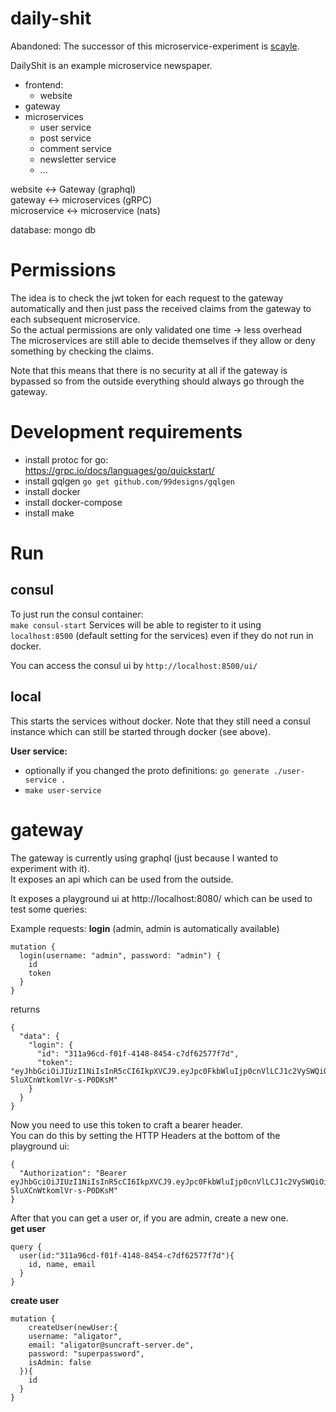 # daily-shit
Abandoned: The successor of this microservice-experiment is [scayle](https://github.com/scayle).

DailyShit is an example microservice newspaper.

* frontend:
    * website
* gateway
* microservices
    * user service
    * post service
    * comment service
    * newsletter service
    * ...
    
website <-> Gateway (graphql)  
gateway <-> microservices (gRPC)  
microservice <-> microservice (nats) 

database: mongo db

# Permissions

The idea is to check the jwt token for each request to the gateway automatically
and then just pass the received claims from the gateway to each subsequent microservice.  
So the actual permissions are only validated one time -> less overhead  
The microservices are still able to decide themselves if they allow or deny something
by checking the claims.

Note that this means that there is no security at all if the gateway is bypassed
so from the outside everything should always go through the gateway.

# Development requirements

* install protoc for go:  
https://grpc.io/docs/languages/go/quickstart/
* install gqlgen `go get github.com/99designs/gqlgen`
* install docker
* install docker-compose
* install make

# Run
## consul
To just run the consul container:  
`make consul-start` 
Services will be able to register to it using `localhost:8500` (default setting for the services) even if they do not run in docker.  

You can access the consul ui by `http://localhost:8500/ui/`

## local
This starts the services without docker. Note that they still need a consul instance which can still be started through docker (see above).  

__User service:__
* optionally if you changed the proto definitions: `go generate ./user-service .`   
* `make user-service`  

# gateway

The gateway is currently using graphql (just because I wanted to experiment with it).  
It exposes an api which can be used from the outside.

It exposes a playground ui at http://localhost:8080/ which can be used to test some queries:

Example requests:
__login__ (admin, admin is automatically available)
```
mutation {
  login(username: "admin", password: "admin") {
    id
    token
  }
}
```
returns  
```
{
  "data": {
    "login": {
      "id": "311a96cd-f01f-4148-8454-c7df62577f7d",
      "token": "eyJhbGciOiJIUzI1NiIsInR5cCI6IkpXVCJ9.eyJpc0FkbWluIjp0cnVlLCJ1c2VySWQiOiIzMTFhOTZjZC1mMDFmLTQxNDgtODQ1NC1jN2RmNjI1NzdmN2QiLCJleHBpcmVzIjoxNjAzMTM5MTIyfQ.IMPTE6RmGDIrLX56UQ7-5luXCnWtkomlVr-s-P0DKsM"
    }
  }
}
```

Now you need to use this token to craft a bearer header.   
You can do this by setting the HTTP Headers at the bottom of the playground ui:
```
{
  "Authorization": "Bearer eyJhbGciOiJIUzI1NiIsInR5cCI6IkpXVCJ9.eyJpc0FkbWluIjp0cnVlLCJ1c2VySWQiOiIzMTFhOTZjZC1mMDFmLTQxNDgtODQ1NC1jN2RmNjI1NzdmN2QiLCJleHBpcmVzIjoxNjAzMTM5MTIyfQ.IMPTE6RmGDIrLX56UQ7-5luXCnWtkomlVr-s-P0DKsM"
}
```

After that you can get a user or, if you are admin, create a new one.  
__get user__
```
query {
  user(id:"311a96cd-f01f-4148-8454-c7df62577f7d"){
    id, name, email
  }
}
```

__create user__
```
mutation {
 	createUser(newUser:{
    username: "aligator",
    email: "aligator@suncraft-server.de",
    password: "superpassword",
    isAdmin: false
  }){
    id
  }
}
```
